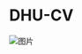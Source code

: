 # DHU-CV

![图片](https://user-images.githubusercontent.com/49506327/129561597-3f07c2b0-dbd5-41d0-81c4-225b01e52db7.png)

